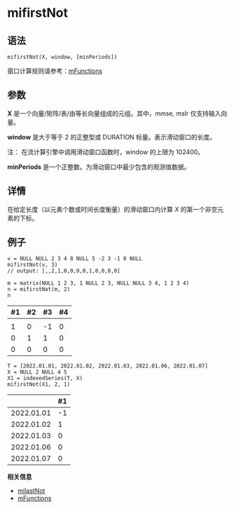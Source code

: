 # mifirstNot

## 语法

`mifirstNot(X, window, [minPeriods])`

窗口计算规则请参考：[mFunctions](../themes/mFunctions.html)

## 参数

**X** 是一个向量/矩阵/表/由等长向量组成的元组。其中，mmse, mslr 仅支持输入向量。

**window** 是大于等于 2 的正整型或 DURATION 标量。表示滑动窗口的长度。

注： 在流计算引擎中调用滑动窗口函数时，window 的上限为 102400。

**minPeriods** 是一个正整数。为滑动窗口中最少包含的观测值数据。

## 详情

在给定长度（以元素个数或时间长度衡量）的滑动窗口内计算 *X* 的第一个非空元素的下标。

## 例子

```
v = NULL NULL 2 3 4 8 NULL 5 -2 3 -1 0 NULL
mifirstNot(v, 3)
// output: [,,2,1,0,0,0,0,1,0,0,0,0]

m = matrix(NULL 1 2 3, 1 NULL 2 3, NULL NULL 3 4, 1 2 3 4)
n = mifirstNot(m, 2)
n
```

| #1 | #2 | #3 | #4 |
| --- | --- | --- | --- |
|  |  |  |  |
| 1 | 0 | -1 | 0 |
| 0 | 1 | 1 | 0 |
| 0 | 0 | 0 | 0 |

```
T = [2022.01.01, 2022.01.02, 2022.01.03, 2022.01.06, 2022.01.07]
X = NULL 2 NULL 4 5
X1 = indexedSeries(T, X)
mifirstNot(X1, 2, 1)
```

|  | #1 |
| --- | --- |
| 2022.01.01 | -1 |
| 2022.01.02 | 1 |
| 2022.01.03 | 0 |
| 2022.01.06 | 0 |
| 2022.01.07 | 0 |

**相关信息**

* [milastNot](milastNot.html "milastNot")
* [mFunctions](../themes/mFunctions.html "mFunctions")

